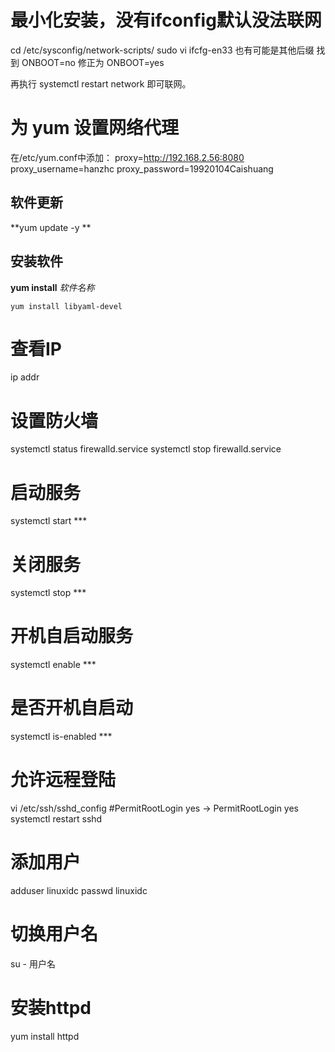 
# 最小化安装，没有ifconfig默认没法联网
cd /etc/sysconfig/network-scripts/
sudo vi ifcfg-en33 也有可能是其他后缀
找到 ONBOOT=no 
修正为 ONBOOT=yes 

再执行 systemctl restart network 即可联网。

# 为 yum 设置网络代理

在/etc/yum.conf中添加：
proxy=http://192.168.2.56:8080
proxy_username=hanzhc
proxy_password=19920104Caishuang 

## 软件更新
**yum update -y **

## 安装软件
**yum install** *软件名称*
```
yum install libyaml-devel
```

# 查看IP
 ip addr

# 设置防火墙
systemctl status firewalld.service
systemctl stop firewalld.service

# 启动服务
systemctl start ***
# 关闭服务
systemctl stop ***
# 开机自启动服务
systemctl enable ***
# 是否开机自启动
systemctl is-enabled ***


# 允许远程登陆
vi /etc/ssh/sshd_config
#PermitRootLogin yes -> PermitRootLogin yes
systemctl restart sshd

# 添加用户
adduser linuxidc
passwd linuxidc

# 切换用户名
su - 用户名

# 安装httpd
yum install httpd
